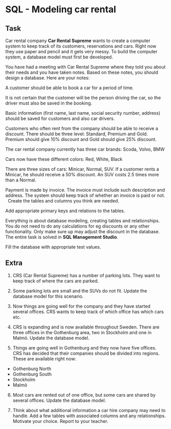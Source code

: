 # SQL - Modeling car rental

## Task

Car rental company **Car Rental Supreme** wants to create a computer system to keep track of its customers, reservations and cars. Right now they use paper and pencil and it gets very messy. To build the computer system, a database model must first be developed.

You have had a meeting with Car Rental Supreme where they told you about their needs and you have taken notes. Based on these notes, you should design a database. Here are your notes:

A customer should be able to book a car for a period of time.

It is not certain that the customer will be the person driving the car, so the driver must also be saved in the booking.

Basic information (first name, last name, social security number, address) should be saved for customers and also car drivers.

Customers who often rent from the company should be able to receive a discount. There should be three level: Standard, Premium and Gold. Premium should give 10% discount and Gold should give 25% discount.

The car rental company currently has three car brands: Scoda, Volvo, BMW

Cars now have these different colors: Red, White, Black

There are three sizes of cars: Minicar, Normal, SUV. If a customer rents a Minicar, he should receive a 50% discount. An SUV costs 2.5 times more than a Normal.

Payment is made by invoice. The invoice must include such description and address. The system should keep track of whether an invoice is paid or not.
 
Create the  tables and columns you think are needed.

Add appropriate primary keys and relations to the tables.

Everything is about database modeling, creating tables and relationships. You do not need to do any calculations for eg discounts or any other functionality. Only make sure up may adjust the discount in the database. The entire task is solved in **SQL Management Studio**.

Fill the database with appropriate test values.

## Extra

1. CRS (Car Rental Supreme) has a number of parking lots. They want to keep track of where the cars are parked.

2. Some parking lots are small and the SUVs do not fit. Update the database model for this scenario.

3. Now things are going well for the company and they have started several offices. CRS wants to keep track of which office has which cars etc.

4. CRS is expanding and is now available throughout Sweden. There are three offices in the Gothenburg area, two in Stockholm and one in Malmö. Update the database model.

5. Things are going well in Gothenburg and they now have five offices. CRS has decided that their companies should be divided into regions. These are available right now:
- Gothenburg North
- Gothenburg South
- Stockholm
- Malmö

6. Most cars are rented out of one office, but some cars are shared by several offices. Update the database model.

7. Think about what additional information a car hire company may need to handle.
Add a few tables with associated columns and any relationships. Motivate your choice. Report to your teacher.
